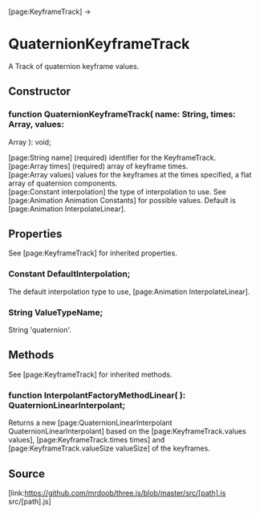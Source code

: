 [page:KeyframeTrack] →

# QuaternionKeyframeTrack

A Track of quaternion keyframe values.

## Constructor

###  function QuaternionKeyframeTrack( name: String, times: Array, values:
Array ): void;

[page:String name] (required) identifier for the KeyframeTrack.  
[page:Array times] (required) array of keyframe times.  
[page:Array values] values for the keyframes at the times specified, a flat
array of quaternion components.  
[page:Constant interpolation] the type of interpolation to use. See
[page:Animation Animation Constants] for possible values. Default is
[page:Animation InterpolateLinear].

## Properties

See [page:KeyframeTrack] for inherited properties.

###  Constant DefaultInterpolation;

The default interpolation type to use, [page:Animation InterpolateLinear].

###  String ValueTypeName;

String 'quaternion'.

## Methods

See [page:KeyframeTrack] for inherited methods.

###  function InterpolantFactoryMethodLinear( ): QuaternionLinearInterpolant;

Returns a new [page:QuaternionLinearInterpolant QuaternionLinearInterpolant]
based on the [page:KeyframeTrack.values values], [page:KeyframeTrack.times
times] and [page:KeyframeTrack.valueSize valueSize] of the keyframes.

## Source

[link:https://github.com/mrdoob/three.js/blob/master/src/[path].js
src/[path].js]

